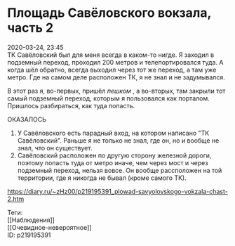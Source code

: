 Площадь Савёловского вокзала, часть 2
======================================

   
 2020-03-24, 23:45   
  ТК Савёловский был для меня всегда в каком-то нигде. Я заходил в подземный переход, проходил 200 метров и телепортировался туда. А когда шёл обратно, всегда выходил через тот же переход, а там уже метро. Где на самом деле расположен ТК, я не знал и не задумывался.   
   
 В этот раз я, во-первых, пришёл  *пешком*  , а во-вторых, там закрыли тот самый подземный переход, которым я пользовался как порталом. Пришлось разбираться, как туда попасть.   
   
 ОКАЗАЛОСЬ   
   
 1. У Савёловского есть парадный вход, на котором написано "ТК Савёловский". Раньше я не только не знал, где он, но и вообще не знал, что он существует.   
 2. Савёловский расположен по другую сторону железной дороги, поэтому попасть туда от метро иначе, чем через мост и через подземный переход, нельзя вовсе. Он вообще рассположен на той территории, где я никогда не бывал (кроме самого ТК).   
    
 <https://diary.ru/~zHz00/p219195391_plowad-savyolovskogo-vokzala-chast-2.htm>   
   
 Теги:   
 [[Наблюдения]]   
 [[Очевидное-невероятное]]   
 ID: p219195391